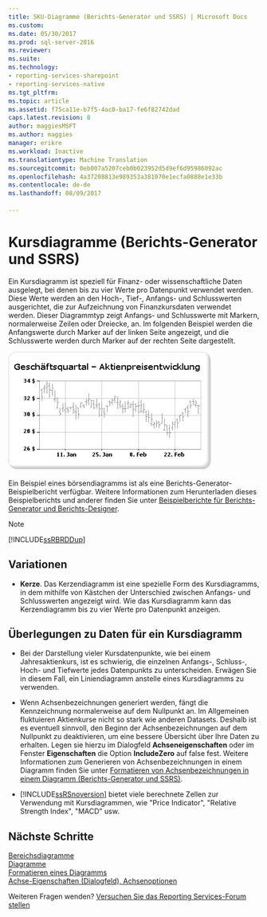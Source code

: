 ```yaml
---
title: SKU-Diagramme (Berichts-Generator und SSRS) | Microsoft Docs
ms.custom: 
ms.date: 05/30/2017
ms.prod: sql-server-2016
ms.reviewer: 
ms.suite: 
ms.technology:
- reporting-services-sharepoint
- reporting-services-native
ms.tgt_pltfrm: 
ms.topic: article
ms.assetid: f75ca11e-b7f5-4ac0-ba17-fe6f82742dad
caps.latest.revision: 8
author: maggiesMSFT
ms.author: maggies
manager: erikre
ms.workload: Inactive
ms.translationtype: Machine Translation
ms.sourcegitcommit: 0eb007a5207ceb0b023952d5d9ef6d95986092ac
ms.openlocfilehash: 4a37208813e989353a381070e1ecfa0888e1e33b
ms.contentlocale: de-de
ms.lasthandoff: 08/09/2017

---
```


# Kursdiagramme (Berichts-Generator und SSRS)

  Ein Kursdiagramm ist speziell für Finanz- oder wissenschaftliche Daten ausgelegt, bei denen bis zu vier Werte pro Datenpunkt verwendet werden. Diese Werte werden an den Hoch-, Tief-, Anfangs- und Schlusswerten ausgerichtet, die zur Aufzeichnung von Finanzkursdaten verwendet werden. Dieser Diagrammtyp zeigt Anfangs- und Schlusswerte mit Markern, normalerweise Zeilen oder Dreiecke, an. Im folgenden Beispiel werden die Anfangswerte durch Marker auf der linken Seite angezeigt, und die Schlusswerte werden durch Marker auf der rechten Seite dargestellt.  
  
 ![Kursdiagramm](../../reporting-services/report-design/media/rs-stockchart.gif "Kursdiagramm")  
  
 Ein Beispiel eines börsendiagramms ist als eine Berichts-Generator-Beispielbericht verfügbar. Weitere Informationen zum Herunterladen dieses Beispielberichts und anderer finden Sie unter [Beispielberichte für Berichts-Generator und Berichts-Designer](http://go.microsoft.com/fwlink/?LinkId=198283).  
  
> [!NOTE]  
>  [!INCLUDE[ssRBRDDup](../../includes/ssrbrddup-md.md)]  
  
## Variationen  
  
-   **Kerze**. Das Kerzendiagramm ist eine spezielle Form des Kursdiagramms, in dem mithilfe von Kästchen der Unterschied zwischen Anfangs- und Schlusswerten angezeigt wird. Wie das Kursdiagramm kann das Kerzendiagramm bis zu vier Werte pro Datenpunkt anzeigen.  
  
## Überlegungen zu Daten für ein Kursdiagramm  
  
-   Bei der Darstellung vieler Kursdatenpunkte, wie bei einem Jahresaktienkurs, ist es schwierig, die einzelnen Anfangs-, Schluss-, Hoch- und Tiefwerte jedes Datenpunkts zu unterscheiden. Erwägen Sie in diesem Fall, ein Liniendiagramm anstelle eines Kursdiagramms zu verwenden.  
  
-   Wenn Achsenbezeichnungen generiert werden, fängt die Kennzeichnung normalerweise auf dem Nullpunkt an.  Im Allgemeinen fluktuieren Aktienkurse nicht so stark wie anderen Datasets. Deshalb ist es eventuell sinnvoll, den Beginn der Achsenbezeichnungen auf dem Nullpunkt zu deaktivieren, um eine bessere Übersicht über Ihre Daten zu erhalten. Legen sie hierzu im Dialogfeld **Achseneigenschaften** oder im Fenster **Eigenschaften** die Option **IncludeZero** auf false fest. Weitere Informationen zum Generieren von Achsenbezeichnungen in einem Diagramm finden Sie unter [Formatieren von Achsenbezeichnungen in einem Diagramm &#40;Berichts-Generator und SSRS&#41;](../../reporting-services/report-design/formatting-axis-labels-on-a-chart-report-builder-and-ssrs.md).  
  
-   [!INCLUDE[ssRSnoversion](../../includes/ssrsnoversion-md.md)] bietet viele berechnete Zellen zur Verwendung mit Kursdiagrammen, wie "Price Indicator", "Relative Strength Index", "MACD" usw.  

## Nächste Schritte

[Bereichsdiagramme](../../reporting-services/report-design/range-charts-report-builder-and-ssrs.md)   
[Diagramme](../../reporting-services/report-design/charts-report-builder-and-ssrs.md)   
[Formatieren eines Diagramms](../../reporting-services/report-design/formatting-a-chart-report-builder-and-ssrs.md)   
[Achse-Eigenschaften (Dialogfeld), Achsenoptionen](http://msdn.microsoft.com/library/b276e210-7a12-48ae-971b-7dabae51df11)  

Weiteren Fragen wenden? [Versuchen Sie das Reporting Services-Forum stellen](http://go.microsoft.com/fwlink/?LinkId=620231)

